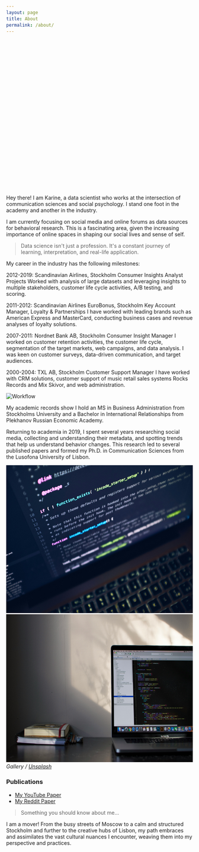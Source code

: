 ```yaml
---
layout: page
title: About
permalink: /about/
---
```


<div style="background-image: url('/images/03.jpg'); background-size: cover; background-position: center bottom; height: 400px; margin-bottom: 20px;">

</div>

Hey there! I am Karine, a data scientist who works at the intersection of communication sciences and social psychology. I stand one foot in the academy and another in the industry.


I am currently focusing on social media and online forums as data sources for behavioral research. This is a fascinating area, given the increasing importance of online spaces in shaping our social lives and sense of self.


> Data science isn't just a profession. It's a constant journey of learning, interpretation, and real-life application.

My career in the industry has the following milestones:

2012-2019: Scandinavian Airlines, Stockholm
Consumer Insights Analyst Projects
Worked with analysis of large datasets and leveraging insights to multiple stakeholders, customer life cycle activities, A/B testing, and scoring.

2011-2012: Scandinavian Airlines EuroBonus, Stockholm
Key Account Manager, Loyalty & Partnerships
I have worked with leading brands such as American Express and MasterCard, conducting business cases and revenue analyses of loyalty solutions.

2007-2011: Nordnet Bank AB, Stockholm
Consumer Insight Manager
I worked on customer retention activities, the customer life cycle, segmentation of the target markets, web campaigns, and data analysis. I was keen on customer surveys, data-driven communication, and target audiences.

2000-2004: TXL AB, Stockholm
Customer Support Manager
I have worked with CRM solutions, customer support of music retail sales systems Rocks Records and Mix Skivor, and web administration.

![Workflow]({{site.baseurl}}/images/09-1.jpeg)

My academic records show I hold an MS in Business Administration from Stockholms University and a Bachelor in International Relationships from Plekhanov Russian Economic Academy.

Returning to academia in 2019, I spent several years researching social media, collecting and understanding their metadata, and spotting trends that help us understand behavior changes. This research led to several published papers and formed my Ph.D. in Communication Sciences from the Lusofona University of Lisbon. 

<div class="gallery-box">
  <div class="gallery">
    <img src="/images/09-2.jpg" style="height: 400px; width: auto;">
    <img src="/images/09-3.jpg" style="height: 400px; width: auto;">
  </div>
  <em>Gallery / <a href="https://unsplash.com/" target="_blank">Unsplash</a></em>
  <div class="publications">
    <h3>Publications</h3>
    <ul>
      <li><a href="https://journals.sagepub.com/doi/full/10.1177/20563051221084958" target="_blank">My YouTube Paper</a></li>
      <li><a href="https://firstmonday.org/ojs/index.php/fm/article/view/12725/10744" target="_blank">My Reddit Paper</a></li>
      <!-- Add more publications as needed -->
    </ul>
  </div>
</div>


> Something you should know about me...

I am a mover! From the busy streets of Moscow to a calm and structured Stockholm and further to the creative hubs of Lisbon, my path embraces and assimilates the vast cultural nuances I encounter, weaving them into my perspective and practices.  




